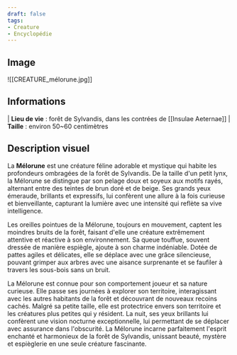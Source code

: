 ```yaml
---
draft: false
tags:
- Creature
- Encyclopédie
---
```


## Image

![[CREATURE_mélorune.jpg]]

## Informations

| **Lieu de vie** : forêt de Sylvandis, dans les contrées de [[Insulae Aeternae]]
| **Taille** : environ 50~60 centimètres

## Description visuel

La **Mélorune** est une créature féline adorable et mystique qui habite les profondeurs ombragées de la forêt de Sylvandis. De la taille d'un petit lynx, la Mélorune se distingue par son pelage doux et soyeux aux motifs rayés, alternant entre des teintes de brun doré et de beige. Ses grands yeux émeraude, brillants et expressifs, lui confèrent une allure à la fois curieuse et bienveillante, capturant la lumière avec une intensité qui reflète sa vive intelligence.

Les oreilles pointues de la Mélorune, toujours en mouvement, captent les moindres bruits de la forêt, faisant d'elle une créature extrêmement attentive et réactive à son environnement. Sa queue touffue, souvent dressée de manière espiègle, ajoute à son charme indéniable. Dotée de pattes agiles et délicates, elle se déplace avec une grâce silencieuse, pouvant grimper aux arbres avec une aisance surprenante et se faufiler à travers les sous-bois sans un bruit.

La Mélorune est connue pour son comportement joueur et sa nature curieuse. Elle passe ses journées à explorer son territoire, interagissant avec les autres habitants de la forêt et découvrant de nouveaux recoins cachés. Malgré sa petite taille, elle est protectrice envers son territoire et les créatures plus petites qui y résident. La nuit, ses yeux brillants lui confèrent une vision nocturne exceptionnelle, lui permettant de se déplacer avec assurance dans l'obscurité. La Mélorune incarne parfaitement l'esprit enchanté et harmonieux de la forêt de Sylvandis, unissant beauté, mystère et espièglerie en une seule créature fascinante.